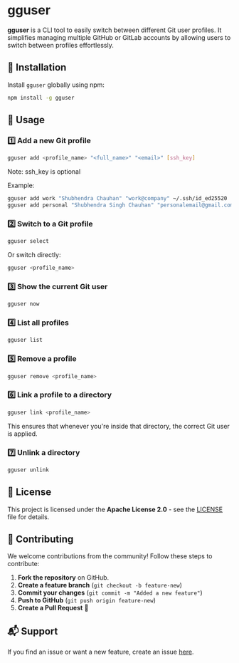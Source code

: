 # gguser

**gguser** is a CLI tool to easily switch between different Git user profiles. It simplifies managing multiple GitHub or GitLab accounts by allowing users to switch between profiles effortlessly.

## 🚀 Installation

Install `gguser` globally using npm:

```sh
npm install -g gguser
```

## 🎯 Usage

### 1️⃣ **Add a new Git profile**
```sh
gguser add <profile_name> "<full_name>" "<email>" [ssh_key] 
```
Note: ssh_key is optional

Example:
```sh
gguser add work "Shubhendra Chauhan" "work@company" ~/.ssh/id_ed25520
gguser add personal "Shubhendra Singh Chauhan" "personalemail@gmail.com" ~/.ssh/id_ed25520
```

### 2️⃣ **Switch to a Git profile**
```sh
gguser select
```
Or switch directly:
```sh
gguser <profile_name>
```

### 3️⃣ **Show the current Git user**
```sh
gguser now
```

### 4️⃣ **List all profiles**
```sh
gguser list
```

### 5️⃣ **Remove a profile**
```sh
gguser remove <profile_name>
```

### 6️⃣ **Link a profile to a directory**
```sh
gguser link <profile_name>
```
This ensures that whenever you're inside that directory, the correct Git user is applied.

### 7️⃣ **Unlink a directory**
```sh
gguser unlink
```

## 📝 License

This project is licensed under the **Apache License 2.0** - see the [LICENSE](LICENSE) file for details.

## 🎯 Contributing

We welcome contributions from the community! Follow these steps to contribute:

1. **Fork the repository** on GitHub.
2. **Create a feature branch** (`git checkout -b feature-new`)
3. **Commit your changes** (`git commit -m "Added a new feature"`)
4. **Push to GitHub** (`git push origin feature-new`)
5. **Create a Pull Request** 🚀

## 📬 Support
If you find an issue or want a new feature, create an issue [here](https://github.com/withshubh/gguser/issues).


